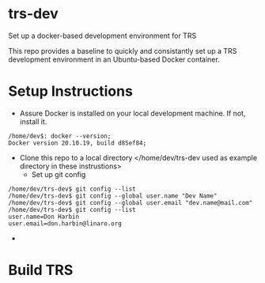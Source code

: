 # trs-dev
Set up a docker-based development environment for TRS

This repo provides a baseline to quickly and consistantly set up a TRS development environment in an Ubuntu-based Docker container.

# Setup Instructions

* Assure Docker is installed on your local development machine. If not, install it. 
```
/home/dev$: docker --version;
Docker version 20.10.19, build d85ef84;
```

* Clone this repo to a local directory </home/dev/trs-dev used as example directory in these instrustions>
  * Set up git config
```
/home/dev/trs-dev$ git config --list
/home/dev/trs-dev$ git config --global user.name "Dev Name"
/home/dev/trs-dev$ git config --global user.email "dev.name@mail.com"
/home/dev/trs-dev$ git config --list
user.name=Don Harbin
user.email=don.harbin@linaro.org
```
* 


# Build TRS 



